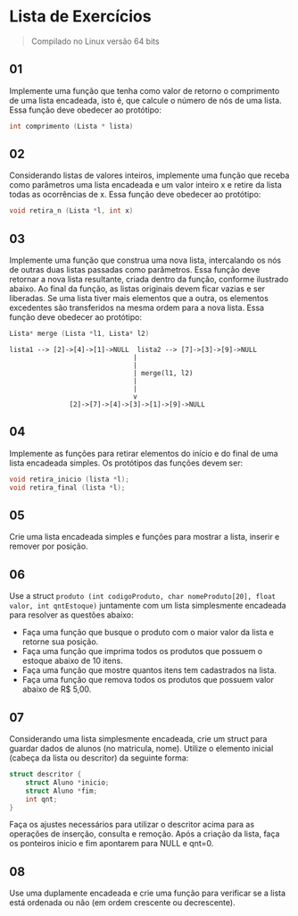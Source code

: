 # Lista de Exercícios

> Compilado no Linux versão 64 bits

## 01

Implemente uma função que tenha como valor de retorno o comprimento de uma lista encadeada, isto é, que calcule o número de nós de uma lista. Essa função deve obedecer ao protótipo:

```c
int comprimento (Lista * lista)
```

## 02

Considerando listas de valores inteiros, implemente uma função que receba como parâmetros uma lista encadeada e um valor inteiro x e retire da lista todas as ocorrências de x. Essa função deve obedecer ao protótipo:

```c
void retira_n (Lista *l, int x)
```

## 03

Implemente uma função que construa uma nova lista, intercalando os nós de outras duas listas passadas como parâmetros. Essa função deve retornar a nova lista resultante, criada dentro da função, conforme ilustrado abaixo. Ao final da função, as listas originais
devem ficar vazias e ser liberadas. Se uma lista tiver mais elementos que a outra, os elementos excedentes são transferidos na mesma ordem para a nova lista. Essa função deve obedecer ao protótipo:

```c
Lista* merge (Lista *l1, Lista* l2)
```

```
lista1 --> [2]->[4]->[1]->NULL  lista2 --> [7]->[3]->[9]->NULL
                               |
                               |
                               | merge(l1, l2)
                               |
                               |
                               v
               [2]->[7]->[4]->[3]->[1]->[9]->NULL
```

## 04

Implemente as funções para retirar elementos do início e do final de uma lista encadeada simples. Os protótipos das funções devem ser:

```c
void retira_inicio (lista *l);
void retira_final (lista *l);
```

## 05

Crie uma lista encadeada simples e funções para mostrar a lista, inserir e remover por posição.

## 06

Use a struct `produto (int codigoProduto, char nomeProduto[20], float valor, int qntEstoque)` juntamente com um lista simplesmente encadeada para resolver as questões abaixo:

- Faça uma função que busque o produto com o maior valor da lista e retorne sua posição.
- Faça uma função que imprima todos os produtos que possuem o estoque abaixo de 10 itens.
- Faça uma função que mostre quantos itens tem cadastrados na lista.
- Faça uma função que remova todos os produtos que possuem valor abaixo de R$ 5,00.

## 07

Considerando uma lista simplesmente encadeada, crie um struct para guardar dados de alunos (no matricula, nome). Utilize o elemento inicial (cabeça da lista ou descritor) da seguinte forma:

```c
struct descritor {
	struct Aluno *inicio;
	struct Aluno *fim;
	int qnt;
}
```

Faça os ajustes necessários para utilizar o descritor acima para as operações de inserção, consulta e remoção. Após a criação da lista, faça os ponteiros inicio e fim apontarem para NULL e qnt=0.

## 08

Use uma duplamente encadeada e crie uma função para verificar se a lista está ordenada ou não (em ordem crescente ou decrescente).
